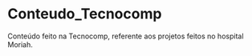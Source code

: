 # Conteudo_Tecnocomp
Conteúdo feito na Tecnocomp, referente aos projetos feitos no hospital Moriah.
